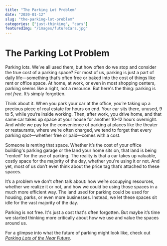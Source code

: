 ```yaml
---
title: "The Parking Lot Problem"
date: "2020-01-12"
slug: "the-parking-lot-problem"
categories: ["just-thinking", "cars"]
featuredImg: "/images/futureCars.jpg"
---
```


# The Parking Lot Problem

Parking lots. We’ve all used them, but how often do we stop and consider the true cost of a parking space? For most of us, parking is just a part of daily life—something that’s often free or baked into the cost of things like rent or office space. At home, at work, or even in most shopping centers, parking seems like a right, not a resource. But here's the thing: parking is *not free*. It’s simply forgotten.

Think about it. When you park your car at the office, you’re taking up a precious piece of real estate for hours on end. Your car sits there, unused, 9 to 5, while you’re inside working. Then, after work, you drive home, and that same car takes up space at your house for another 10-12 hours overnight. And while we pay for the convenience of parking at places like the theater or restaurants, where we're often charged, we tend to forget that every parking spot—whether free or paid—comes with a cost.

Someone is renting that space. Whether it’s the cost of your office building's parking garage or the land your home sits on, that land is being "rented" for the use of parking. The reality is that a car takes up valuable, costly space for the majority of the day, whether you're using it or not. And yet, most of us don’t even think about the price tag that’s attached to these spaces.

It’s a problem we don’t often talk about: how we’re occupying resources, whether we realize it or not, and how we could be using those spaces in a much more efficient way. The land used for parking could be used for housing, parks, or even more businesses. Instead, we let these spaces sit idle for the vast majority of the day.

Parking is not free. It's just a cost that's often forgotten. But maybe it’s time we started thinking more critically about how we use and value the spaces around us.

For a glimpse into what the future of parking might look like, check out [*Parking Lots of the Near Future*](parking-lots-of-the-near-future).